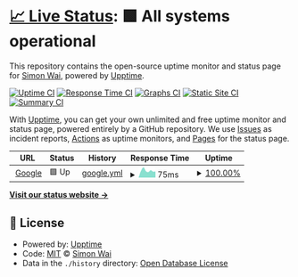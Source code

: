 # [📈 Live Status](https://waisimon.github.io/upptime): <!--live status--> **🟩 All systems operational**

This repository contains the open-source uptime monitor and status page for [Simon Wai](https://waisimon.github.io/upptime), powered by [Upptime](https://github.com/upptime/upptime).

[![Uptime CI](https://github.com/koj-co/upptime/workflows/Uptime%20CI/badge.svg)](https://github.com/koj-co/upptime/actions?query=workflow%3A%22Uptime+CI%22)
[![Response Time CI](https://github.com/koj-co/upptime/workflows/Response%20Time%20CI/badge.svg)](https://github.com/koj-co/upptime/actions?query=workflow%3A%22Response+Time+CI%22)
[![Graphs CI](https://github.com/koj-co/upptime/workflows/Graphs%20CI/badge.svg)](https://github.com/koj-co/upptime/actions?query=workflow%3A%22Graphs+CI%22)
[![Static Site CI](https://github.com/koj-co/upptime/workflows/Static%20Site%20CI/badge.svg)](https://github.com/koj-co/upptime/actions?query=workflow%3A%22Static+Site+CI%22)
[![Summary CI](https://github.com/koj-co/upptime/workflows/Summary%20CI/badge.svg)](https://github.com/koj-co/upptime/actions?query=workflow%3A%22Summary+CI%22)

With [Upptime](https://upptime.js.org), you can get your own unlimited and free uptime monitor and status page, powered entirely by a GitHub repository. We use [Issues](https://github.com/waisimon/upptime/issues) as incident reports, [Actions](https://github.com/waisimon/upptime/actions) as uptime monitors, and [Pages](https://waisimon.github.io/upptime) for the status page.

<!--start: status pages-->
<!-- This summary is generated by Upptime (https://github.com/upptime/upptime) -->
<!-- Do not edit this manually, your changes will be overwritten -->
<!-- prettier-ignore -->
| URL | Status | History | Response Time | Uptime |
| --- | ------ | ------- | ------------- | ------ |
| <img alt="" src="https://favicons.githubusercontent.com/www.google.com" height="13"> [Google](https://www.google.com) | 🟩 Up | [google.yml](https://github.com/waisimon/uptime/commits/HEAD/history/google.yml) | <details><summary><img alt="Response time graph" src="./graphs/google/response-time-week.png" height="20"> 75ms</summary><br><a href="https://waisimon.github.io/uptime/history/google"><img alt="Response time 116" src="https://img.shields.io/endpoint?url=https%3A%2F%2Fraw.githubusercontent.com%2Fwaisimon%2Fuptime%2FHEAD%2Fapi%2Fgoogle%2Fresponse-time.json"></a><br><a href="https://waisimon.github.io/uptime/history/google"><img alt="24-hour response time 76" src="https://img.shields.io/endpoint?url=https%3A%2F%2Fraw.githubusercontent.com%2Fwaisimon%2Fuptime%2FHEAD%2Fapi%2Fgoogle%2Fresponse-time-day.json"></a><br><a href="https://waisimon.github.io/uptime/history/google"><img alt="7-day response time 75" src="https://img.shields.io/endpoint?url=https%3A%2F%2Fraw.githubusercontent.com%2Fwaisimon%2Fuptime%2FHEAD%2Fapi%2Fgoogle%2Fresponse-time-week.json"></a><br><a href="https://waisimon.github.io/uptime/history/google"><img alt="30-day response time 112" src="https://img.shields.io/endpoint?url=https%3A%2F%2Fraw.githubusercontent.com%2Fwaisimon%2Fuptime%2FHEAD%2Fapi%2Fgoogle%2Fresponse-time-month.json"></a><br><a href="https://waisimon.github.io/uptime/history/google"><img alt="1-year response time 116" src="https://img.shields.io/endpoint?url=https%3A%2F%2Fraw.githubusercontent.com%2Fwaisimon%2Fuptime%2FHEAD%2Fapi%2Fgoogle%2Fresponse-time-year.json"></a></details> | <details><summary><a href="https://waisimon.github.io/uptime/history/google">100.00%</a></summary><a href="https://waisimon.github.io/uptime/history/google"><img alt="All-time uptime 100.00%" src="https://img.shields.io/endpoint?url=https%3A%2F%2Fraw.githubusercontent.com%2Fwaisimon%2Fuptime%2FHEAD%2Fapi%2Fgoogle%2Fuptime.json"></a><br><a href="https://waisimon.github.io/uptime/history/google"><img alt="24-hour uptime 100.00%" src="https://img.shields.io/endpoint?url=https%3A%2F%2Fraw.githubusercontent.com%2Fwaisimon%2Fuptime%2FHEAD%2Fapi%2Fgoogle%2Fuptime-day.json"></a><br><a href="https://waisimon.github.io/uptime/history/google"><img alt="7-day uptime 100.00%" src="https://img.shields.io/endpoint?url=https%3A%2F%2Fraw.githubusercontent.com%2Fwaisimon%2Fuptime%2FHEAD%2Fapi%2Fgoogle%2Fuptime-week.json"></a><br><a href="https://waisimon.github.io/uptime/history/google"><img alt="30-day uptime 100.00%" src="https://img.shields.io/endpoint?url=https%3A%2F%2Fraw.githubusercontent.com%2Fwaisimon%2Fuptime%2FHEAD%2Fapi%2Fgoogle%2Fuptime-month.json"></a><br><a href="https://waisimon.github.io/uptime/history/google"><img alt="1-year uptime 100.00%" src="https://img.shields.io/endpoint?url=https%3A%2F%2Fraw.githubusercontent.com%2Fwaisimon%2Fuptime%2FHEAD%2Fapi%2Fgoogle%2Fuptime-year.json"></a></details>

<!--end: status pages-->

[**Visit our status website →**](https://waisimon.github.io/uptime)

## 📄 License

- Powered by: [Upptime](https://github.com/upptime/upptime)
- Code: [MIT](./LICENSE) © [Simon Wai](https://waisimon.github.io/upptime)
- Data in the `./history` directory: [Open Database License](https://opendatacommons.org/licenses/odbl/1-0/)
